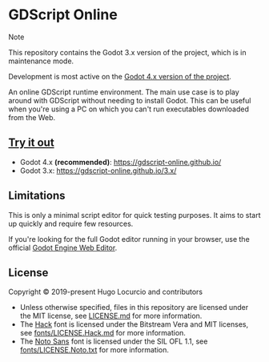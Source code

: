 # GDScript Online

> [!NOTE]
>
> This repository contains the Godot 3.x version of the project,
> which is in maintenance mode.
>
> Development is most active on the
> [Godot 4.x version of the project](https://github.com/gdscript-online/gdscript-online.github.io).

An online GDScript runtime environment. The main use case is to play around
with GDScript without needing to install Godot. This can be useful when
you're using a PC on which you can't run executables downloaded from the Web.

## [Try it out](https://gdscript-online.github.io/)

- Godot 4.x **(recommended)**: https://gdscript-online.github.io/
- Godot 3.x: https://gdscript-online.github.io/3.x/

## Limitations

This is only a minimal script editor for quick testing purposes.
It aims to start up quickly and require few resources.

If you're looking for the full Godot editor running in your browser,
use the official [Godot Engine Web Editor](https://editor.godotengine.org/).

## License

Copyright © 2019-present Hugo Locurcio and contributors

- Unless otherwise specified, files in this repository are licensed under the
  MIT license, see [LICENSE.md](LICENSE.md) for more information.
- The [Hack](https://sourcefoundry.org/hack/) font is licensed under
  the Bitstream Vera and MIT licenses, see
  [fonts/LICENSE.Hack.md](fonts/LICENSE.Hack.md) for more information.
- The [Noto Sans](https://www.google.com/get/noto/) font is licensed under
  the SIL OFL 1.1, see
  [fonts/LICENSE.Noto.txt](fonts/LICENSE.Noto.txt) for more information.
